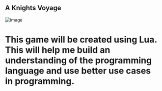 ## A Knights Voyage


![image](https://github.com/thiagobgarc/a_Knights_voyage/assets/117615425/dab18890-580e-43a7-8d36-1f5f6f5ea5bb)

# This game will be created using Lua. This will help me build an understanding of the programming language and use better use cases in programming. 
